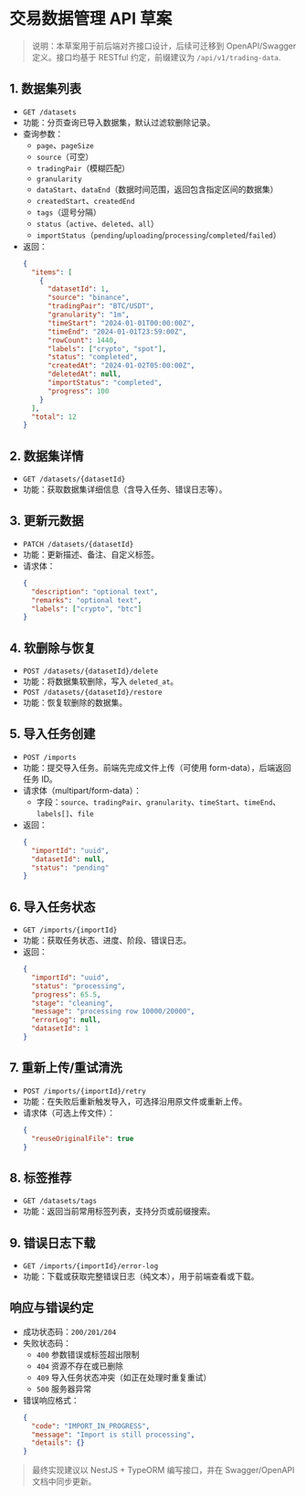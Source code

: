 # 交易数据管理 API 草案

> 说明：本草案用于前后端对齐接口设计，后续可迁移到 OpenAPI/Swagger 定义。接口均基于 RESTful 约定，前缀建议为 `/api/v1/trading-data`.

## 1. 数据集列表

- `GET /datasets`
- 功能：分页查询已导入数据集，默认过滤软删除记录。
- 查询参数：
  - `page`、`pageSize`
  - `source`（可空）
  - `tradingPair`（模糊匹配）
  - `granularity`
  - `dataStart`、`dataEnd`（数据时间范围，返回包含指定区间的数据集）
  - `createdStart`、`createdEnd`
  - `tags`（逗号分隔）
  - `status`（`active`、`deleted`、`all`）
  - `importStatus`（`pending`/`uploading`/`processing`/`completed`/`failed`）
- 返回：
  ```json
  {
    "items": [
      {
        "datasetId": 1,
        "source": "binance",
        "tradingPair": "BTC/USDT",
        "granularity": "1m",
        "timeStart": "2024-01-01T00:00:00Z",
        "timeEnd": "2024-01-01T23:59:00Z",
        "rowCount": 1440,
        "labels": ["crypto", "spot"],
        "status": "completed",
        "createdAt": "2024-01-02T05:00:00Z",
        "deletedAt": null,
        "importStatus": "completed",
        "progress": 100
      }
    ],
    "total": 12
  }
  ```

## 2. 数据集详情

- `GET /datasets/{datasetId}`
- 功能：获取数据集详细信息（含导入任务、错误日志等）。

## 3. 更新元数据

- `PATCH /datasets/{datasetId}`
- 功能：更新描述、备注、自定义标签。
- 请求体：
  ```json
  {
    "description": "optional text",
    "remarks": "optional text",
    "labels": ["crypto", "btc"]
  }
  ```

## 4. 软删除与恢复

- `POST /datasets/{datasetId}/delete`
- 功能：将数据集软删除，写入 `deleted_at`。
- `POST /datasets/{datasetId}/restore`
- 功能：恢复软删除的数据集。

## 5. 导入任务创建

- `POST /imports`
- 功能：提交导入任务。前端先完成文件上传（可使用 form-data），后端返回任务 ID。
- 请求体（multipart/form-data）：
  - 字段：`source`、`tradingPair`、`granularity`、`timeStart`、`timeEnd`、`labels[]`、`file`
- 返回：
  ```json
  {
    "importId": "uuid",
    "datasetId": null,
    "status": "pending"
  }
  ```

## 6. 导入任务状态

- `GET /imports/{importId}`
- 功能：获取任务状态、进度、阶段、错误日志。
- 返回：
  ```json
  {
    "importId": "uuid",
    "status": "processing",
    "progress": 65.5,
    "stage": "cleaning",
    "message": "processing row 10000/20000",
    "errorLog": null,
    "datasetId": 1
  }
  ```

## 7. 重新上传/重试清洗

- `POST /imports/{importId}/retry`
- 功能：在失败后重新触发导入，可选择沿用原文件或重新上传。
- 请求体（可选上传文件）：
  ```json
  {
    "reuseOriginalFile": true
  }
  ```

## 8. 标签推荐

- `GET /datasets/tags`
- 功能：返回当前常用标签列表，支持分页或前缀搜索。

## 9. 错误日志下载

- `GET /imports/{importId}/error-log`
- 功能：下载或获取完整错误日志（纯文本），用于前端查看或下载。

## 响应与错误约定

- 成功状态码：`200/201/204`
- 失败状态码：
  - `400` 参数错误或标签超出限制
  - `404` 资源不存在或已删除
  - `409` 导入任务状态冲突（如正在处理时重复重试）
  - `500` 服务器异常
- 错误响应格式：
  ```json
  {
    "code": "IMPORT_IN_PROGRESS",
    "message": "Import is still processing",
    "details": {}
  }
  ```

> 最终实现建议以 NestJS + TypeORM 编写接口，并在 Swagger/OpenAPI 文档中同步更新。
